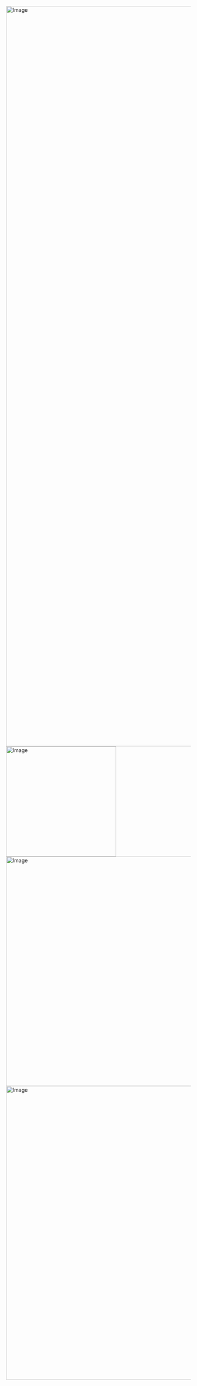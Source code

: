 
<img width="3584" height="2016" alt="Image" src="https://github.com/user-attachments/assets/33c38f81-2d88-4a49-ad70-ebd080d13c01" />

<img width="300" height="300" alt="Image" src="https://github.com/user-attachments/assets/6032c2c5-f3eb-4918-9689-be0002c5be7d" />

<img width="626" height="625" alt="Image" src="https://github.com/user-attachments/assets/a2b4e298-e37b-46d7-9185-d47d3b825788" />

<img width="534" height="800" alt="Image" src="https://github.com/user-attachments/assets/6adffae0-9f31-43b3-86ef-318f7ff36f75" />
